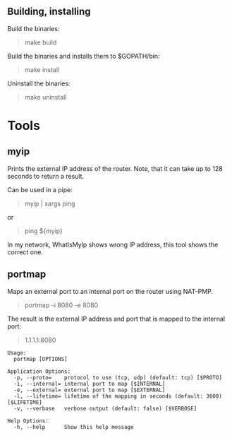 ## Building, installing
Build the binaries:
>make build

Build the binaries and installs them to $GOPATH/bin:

>make install

Uninstall the binaries:
>make uninstall

# Tools

## myip
Prints the external IP address of the router. Note, that it can take up to 128 seconds to return a result. 

Can be used in a pipe:

>myip | xargs ping

or

>ping ${myip}

In my network, WhatIsMyIp shows wrong IP address, this tool shows the correct one.

## portmap

Maps an external port to an internal port on the router using NAT-PMP.
> portmap -i 8080 -e 8080

The result is the external IP address and port that is mapped to the internal port:
> 1.1.1.1:8080

```
Usage:
  portmap [OPTIONS]

Application Options:
  -p, --proto=    protocol to use (tcp, udp) (default: tcp) [$PROTO]
  -i, --internal= internal port to map [$INTERNAL]
  -e, --external= external port to map [$EXTERNAL]
  -l, --lifetime= lifetime of the mapping in seconds (default: 3600) [$LIFETIME]
  -v, --verbose   verbose output (default: false) [$VERBOSE]

Help Options:
  -h, --help      Show this help message
```